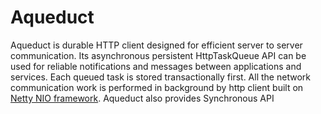 # Aqueduct 
Aqueduct is durable HTTP client designed for efficient server to server communication. Its asynchronous persistent 
HttpTaskQueue API can be used for reliable notifications and messages between applications and services. Each queued task
is stored transactionally first. All the network communication work is performed in background by http client built 
on [Netty NIO framework](http://netty.io/). Aqueduct also provides Synchronous API